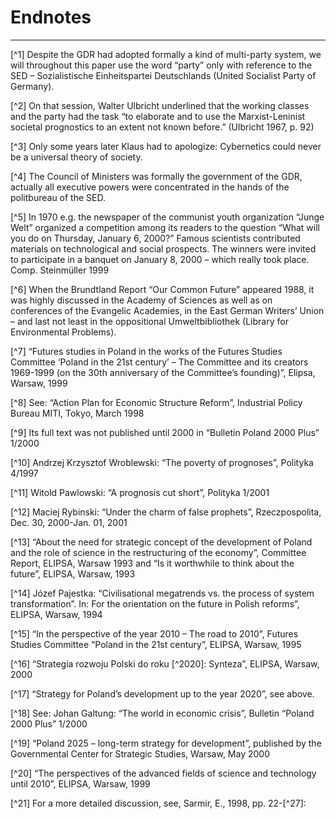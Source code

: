 Endnotes
========

------------------------------------------------------------------------

[^1] Despite the GDR had adopted formally a kind of multi-party system,
we will throughout this paper use the word “party” only with reference
to the SED – Sozialistische Einheitspartei Deutschlands (United
Socialist Party of Germany).

[^2] On that session, Walter Ulbricht underlined that the working
classes and the party had the task “to elaborate and to use the
Marxist-Leninist societal prognostics to an extent not known before.”
(Ulbricht 1967, p. 92)

[^3] Only some years later Klaus had to apologize: Cybernetics could
never be a universal theory of society.

[^4] The Council of Ministers was formally the government of the GDR,
actually all executive powers were concentrated in the hands of the
politbureau of the SED.

[^5] In 1970 e.g. the newspaper of the communist youth organization
“Junge Welt” organized a competition among its readers to the question
“What will you do on Thursday, January 6, 2000?” Famous scientists
contributed materials on technological and social prospects. The winners
were invited to participate in a banquet on January 8, 2000 – which
really took place. Comp. Steinmüller 1999

[^6] When the Brundtland Report “Our Common Future” appeared 1988, it
was highly discussed in the Academy of Sciences as well as on
conferences of the Evangelic Academies, in the East German Writers’
Union – and last not least in the oppositional Umweltbibliothek (Library
for Environmental Problems).

[^7] “Futures studies in Poland in the works of the Futures Studies
Committee ‘Poland in the 21st century’ – The Committee and its creators
1969-1999 (on the 30th anniversary of the Committee’s founding)”,
Elipsa, Warsaw, 1999

[^8] See: “Action Plan for Economic Structure Reform”, Industrial Policy
Bureau MITI, Tokyo, March 1998

[^9] Its full text was not published until 2000 in “Bulletin Poland 2000
Plus” 1/2000

[^10] Andrzej Krzysztof Wroblewski: “The poverty of prognoses”, Polityka
4/1997

[^11] Witold Pawlowski: “A prognosis cut short”, Polityka 1/2001

[^12] Maciej Rybinski: “Under the charm of false prophets”,
Rzeczpospolita, Dec. 30, 2000-Jan. 01, 2001

[^13] “About the need for strategic concept of the development of Poland
and the role of science in the restructuring of the economy”, Committee
Report, ELIPSA, Warsaw 1993 and “Is it worthwhile to think about the
future”, ELIPSA, Warsaw, 1993

[^14] Józef Pajestka: “Civilisational megatrends vs. the process of
system transformation”. In: For the orientation on the future in Polish
reforms”, ELIPSA, Warsaw, 1994

[^15] “In the perspective of the year 2010 – The road to 2010”, Futures
Studies Committee “Poland in the 21st century”, ELIPSA, Warsaw, 1995

[^16] “Strategia rozwoju Polski do roku [^2020]: Synteza”, ELIPSA,
Warsaw, 2000

[^17] “Strategy for Poland’s development up to the year 2020”, see
above.

[^18] See: Johan Galtung: “The world in economic crisis”, Bulletin
“Poland 2000 Plus” 1/2000

[^19] “Poland 2025 – long-term strategy for development”, published by
the Governmental Center for Strategic Studies, Warsaw, May 2000

[^20] “The perspectives of the advanced fields of science and technology
until 2010”, ELIPSA, Warsaw, 1999

[^21] For a more detailed discussion, see, Sarmir, E., 1998, pp.
22-[^27]:
